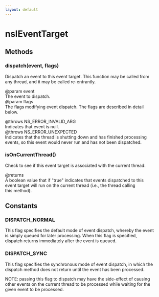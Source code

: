```yaml
---
layout: default
---
```


# nsIEventTarget #

## Methods ##

### dispatch(event, flags) ###
  
Dispatch an event to this event target.  This function may be called from  
any thread, and it may be called re-entrantly.  
  
@param event  
  The event to dispatch.  
@param flags  
  The flags modifying event dispatch.  The flags are described in detail  
  below.  
  
@throws NS_ERROR_INVALID_ARG  
  Indicates that event is null.  
@throws NS_ERROR_UNEXPECTED  
  Indicates that the thread is shutting down and has finished processing  
events, so this event would never run and has not been dispatched.   
  

### isOnCurrentThread() ###
  
Check to see if this event target is associated with the current thread.  
  
@returns  
  A boolean value that if "true" indicates that events dispatched to this  
  event target will run on the current thread (i.e., the thread calling  
  this method).  
  

## Constants ##

### DISPATCH_NORMAL ###
  
This flag specifies the default mode of event dispatch, whereby the event  
is simply queued for later processing.  When this flag is specified,  
dispatch returns immediately after the event is queued.  
  

### DISPATCH_SYNC ###
  
This flag specifies the synchronous mode of event dispatch, in which the  
dispatch method does not return until the event has been processed.  
  
NOTE: passing this flag to dispatch may have the side-effect of causing  
other events on the current thread to be processed while waiting for the  
given event to be processed.  
  
